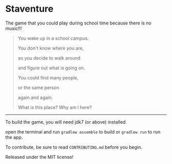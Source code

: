 # Staventure

The game that you could play during school time because there is no music!!!

> You wake up in a school campus.
>
> You don't know where you are,
>
> so you decide to walk around
>
> and figure out what is going on.
>
> You could find many people,
>
> or the same person
>
> again and again.
>
> What is this place? Why am I here?

-----

To build the game, you will need jdk7 (or above) installed.

open the terminal and run `gradlew assemble` to build or `gradlew run` to run the app.

To contribute, be sure to read `CONTRIBUTING.md` before you begin.

Released under the MIT license!
